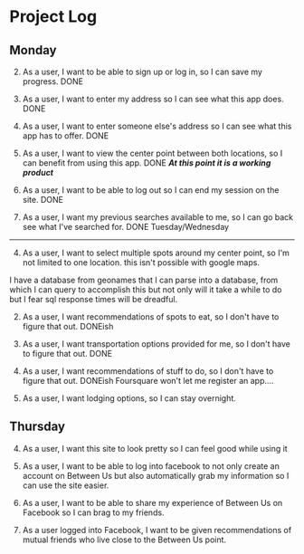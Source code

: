 Project Log
===
Monday
---
2) As a user, I want to be able to sign up or log in, so I can save my progress.
DONE
1) As a user, I want to enter my address so I can see what this app does.
DONE
1) As a user, I want to enter someone else's address so I can see what this app has to offer.
DONE
2) As a user, I want to view the center point between both locations, so I can benefit from using this app.
DONE
***At this point it is a working product***

1) As a user, I want to be able to log out so I can end my session on the site.
DONE
1) As a user, I want my previous searches available to me, so I can go back see what I've searched for.
DONE
Tuesday/Wednesday
---

4) As a user, I want to select multiple spots around my center point, so I'm not limited to one location.
this isn't possible with google maps.

I have a database from geonames that I can parse into a database, from which I can query to accomplish this but not only will it take a while to do but I fear sql response times will be dreadful.

2) As a user, I want recommendations of spots to eat, so I don't have to figure that out.
DONEish
4) As a user, I want transportation options provided for me, so I don't have to figure that out.
DONE

4) As a user, I want recommendations of stuff to do, so I don't have to figure that out.
DONEish
Foursquare won't let me register an app....
4) As a user, I want lodging options, so I can stay overnight.

Thursday
---
4) As a user, I want this site to look pretty so I can feel good while using it

2) As a user, I want to be able to log into facebook to not only create an account on Between Us but also automatically grab my information so I can use the site easier.

2) As a user, I want to be able to share my experience of Between Us on Facebook so I can brag to my friends.

2) As a user logged into Facebook, I want to be given recommendations of mutual friends who live close to the Between Us point.

